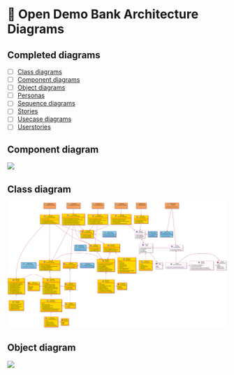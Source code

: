 # :bank: Open Demo Bank Architecture Diagrams

## Completed diagrams

- [ ] [Class diagrams](class)
- [ ] [Component diagrams](component)
- [ ] [Object diagrams](object)
- [ ] [Personas](personas)
- [ ] [Sequence diagrams](sequence)
- [ ] [Stories](stories)
- [ ] [Usecase diagrams](usecase)
- [ ] [Userstories](userstories)

## Component diagram

![](http://www.plantuml.com/plantuml/proxy?cache=no&src=https://raw.githubusercontent.com/opendemobank/diagrams/main/component/component.iuml)

## Class diagram

![](class/class.svg)

## Object diagram

![](http://www.plantuml.com/plantuml/proxy?cache=no&src=https://raw.githubusercontent.com/opendemobank/diagrams/main/object/object.iuml)
